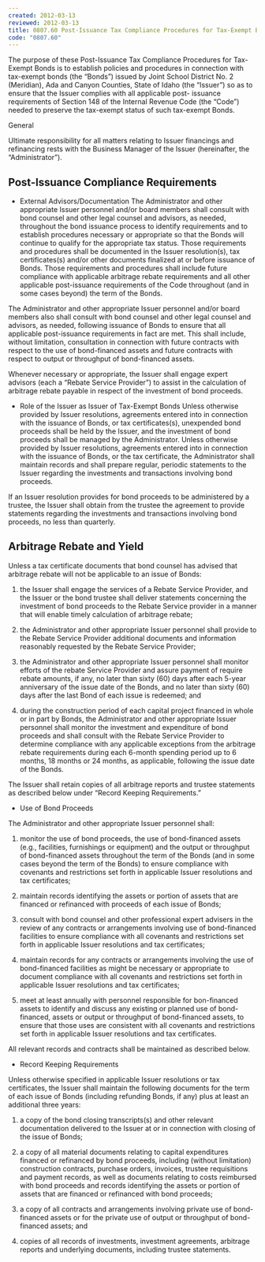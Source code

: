 ```yaml
---
created: 2012-03-13
reviewed: 2012-03-13
title: 0807.60 Post-Issuance Tax Compliance Procedures for Tax-Exempt Bonds
code: "0807.60"
---
```


The purpose of these Post-Issuance Tax Compliance Procedures for Tax-Exempt Bonds is to establish policies and procedures in connection with tax-exempt bonds (the “Bonds”) issued by Joint School District No. 2 (Meridian), Ada and Canyon Counties, State of Idaho (the “Issuer”) so as to ensure that the Issuer complies with all applicable post- issuance requirements of Section 148 of the Internal Revenue Code (the “Code”) needed to preserve the tax-exempt status of such tax-exempt Bonds.

General

Ultimate responsibility for all matters relating to Issuer financings and refinancing rests with the Business Manager of the Issuer (hereinafter, the “Administrator”).

## Post-Issuance Compliance Requirements

- External Advisors/Documentation The Administrator and other appropriate Issuer personnel and/or board members shall consult with bond counsel and other legal counsel and advisors, as needed, throughout the bond issuance process to identify requirements and to establish procedures necessary or appropriate so that the Bonds will continue to qualify for the appropriate tax status. Those requirements and procedures shall be documented in the Issuer resolution(s), tax certificates(s) and/or other documents finalized at or before issuance of Bonds. Those requirements and procedures shall include future compliance with applicable arbitrage rebate requirements and all other applicable post-issuance requirements of the Code throughout (and in some cases beyond) the term of the Bonds.

The Administrator and other appropriate Issuer personnel and/or board members also shall consult with bond counsel and other legal counsel and advisors, as needed, following issuance of Bonds to ensure that all applicable post-issuance requirements in fact are met. This shall include, without limitation, consultation in connection with future contracts with respect to the use of bond-financed assets and future contracts with respect to output or throughput of bond-financed assets.

Whenever necessary or appropriate, the Issuer shall engage expert advisors (each a “Rebate Service Provider”) to assist in the calculation of arbitrage rebate payable in respect of the investment of bond proceeds.

- Role of the Issuer as Issuer of Tax-Exempt Bonds Unless otherwise provided by Issuer resolutions, agreements entered into in connection with the issuance of Bonds, or tax certificates(s), unexpended bond proceeds shall be held by the Issuer, and the investment of bond proceeds shall be managed by the Administrator. Unless otherwise provided by Issuer resolutions, agreements entered into in connection with the issuance of Bonds, or the tax certificate, the Administrator shall maintain records and shall prepare regular, periodic statements to the Issuer regarding the investments and transactions involving bond proceeds.

If an Issuer resolution provides for bond proceeds to be administered by a trustee, the Issuer shall obtain from the trustee the agreement to provide statements regarding the investments and transactions involving bond proceeds, no less than quarterly.

## Arbitrage Rebate and Yield

Unless a tax certificate documents that bond counsel has advised that arbitrage rebate will not be applicable to an issue of Bonds:

1. the Issuer shall engage the services of a Rebate Service Provider, and the Issuer or the bond trustee shall deliver statements concerning the investment of bond proceeds to the Rebate Service provider in a manner that will enable timely calculation of arbitrage rebate;

1. the Administrator and other appropriate Issuer personnel shall provide to the Rebate Service Provider additional documents and information reasonably requested by the Rebate Service Provider;

1. the Administrator and other appropriate Issuer personnel shall monitor efforts of the rebate Service Provider and assure payment of require rebate amounts, if any, no later than sixty (60) days after each 5-year anniversary of the issue date of the Bonds, and no later than sixty (60) days after the last Bond of each issue is redeemed; and

1. during the construction period of each capital project financed in whole or in part by Bonds, the Administrator and other appropriate Issuer personnel shall monitor the investment and expenditure of bond proceeds and shall consult with the Rebate Service Provider to determine compliance with any applicable exceptions from the arbitrage rebate requirements during each 6-month spending period up to 6 months, 18 months or 24 months, as applicable, following the issue date of the Bonds.

The Issuer shall retain copies of all arbitrage reports and trustee statements as described below under “Record Keeping Requirements.”

- Use of Bond Proceeds

The Administrator and other appropriate Issuer personnel shall:

1. monitor the use of bond proceeds, the use of bond-financed assets (e.g., facilities, furnishings or equipment) and the output or throughput of bond-financed assets throughout the term of the Bonds (and in some cases beyond the term of the Bonds) to ensure compliance with covenants and restrictions set forth in applicable Issuer resolutions and tax certificates;

1. maintain records identifying the assets or portion of assets that are financed or refinanced with proceeds of each issue of Bonds;

1. consult with bond counsel and other professional expert advisers in the review of any contracts or arrangements involving use of bond-financed facilities to ensure compliance with all covenants and restrictions set forth in applicable Issuer resolutions and tax certificates;

1. maintain records for any contracts or arrangements involving the use of bond-financed facilities as might be necessary or appropriate to document compliance with all covenants and restrictions set forth in applicable Issuer resolutions and tax certificates;

1. meet at least annually with personnel responsible for bon-financed assets to identify and discuss any existing or planned use of bond-financed, assets or output or throughput of bond-financed assets, to ensure that those uses are consistent with all covenants and restrictions set forth in applicable Issuer resolutions and tax certificates.

All relevant records and contracts shall be maintained as described below.

- Record Keeping Requirements

Unless otherwise specified in applicable Issuer resolutions or tax certificates, the Issuer shall maintain the following documents for the term of each issue of Bonds (including refunding Bonds, if any) plus at least an additional three years:

1. a copy of the bond closing transcripts(s) and other relevant documentation delivered to the Issuer at or in connection with closing of the issue of Bonds;

1. a copy of all material documents relating to capital expenditures financed or refinanced by bond proceeds, including (without limitation) construction contracts, purchase orders, invoices, trustee requisitions and payment records, as well as documents relating to costs reimbursed with bond proceeds and records identifying the assets or portion of assets that are financed or refinanced with bond proceeds;

1. a copy of all contracts and arrangements involving private use of bond-financed assets or for the private use of output or throughput of bond-financed assets; and

1. copies of all records of investments, investment agreements, arbitrage reports and underlying documents, including trustee statements.
